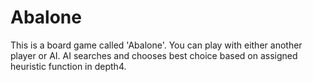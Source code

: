 # Abalone

This is a board game called 'Abalone'.
You can play with either another player or AI.
AI searches and chooses best choice based on assigned heuristic function in depth4.
